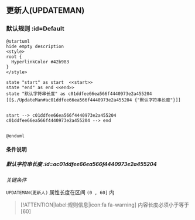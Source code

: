 ## 更新人(UPDATEMAN) <!-- {docsify-ignore-all} -->

   

### 默认规则 :id=Default

```plantuml
@startuml
hide empty description
<style>
root {
  HyperlinkColor #42b983
}
</style>

state "start" as start  <<start>>
state "end" as end <<end>>
state "默认字符串长度" as c01ddfee66ea566f4440973e2a455204 [[$./UpdateMan#ac01ddfee66ea566f4440973e2a455204 {"默认字符串长度"}]]


start --> c01ddfee66ea566f4440973e2a455204 
c01ddfee66ea566f4440973e2a455204 --> end 


@enduml
```

#### 条件说明

##### 默认字符串长度 :id=ac01ddfee66ea566f4440973e2a455204


*关键条件*


`UPDATEMAN(更新人)` 属性长度在区间 `(0 , 60]` 内

> [!ATTENTION|label:规则信息|icon:fa fa-warning]
> 内容长度必须小于等于[60]







